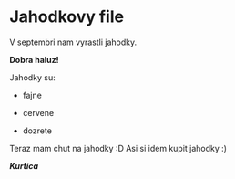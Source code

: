 # Jahodkovy file

V septembri nam vyrastli jahodky. 

**Dobra haluz!**

Jahodky su:

* fajne

* cervene

* dozrete

Teraz mam chut na jahodky :D Asi si idem kupit jahodky :)

***Kurtica***
